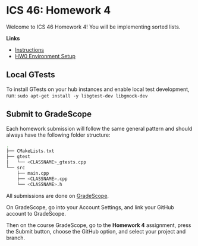 # ICS 46: Homework 4

Welcome to ICS 46 Homework 4! You will be implementing sorted lists.

**Links**
- [Instructions](https://sites.google.com/view/ics-46-data-structures/homework-4)
- [HW0 Environment Setup](https://github.com/klefstad-teaching/ICS-45C-HW0)

## Local GTests
To install GTests on your hub instances and enable local test development, run:
```sudo apt-get install -y libgtest-dev libgmock-dev```

## Submit to GradeScope

Each homework submission will follow the same general pattern and should always have the
following folder structure:

```bash
.
├── CMakeLists.txt
├── gtest
│   └── <CLASSNAME>_gtests.cpp
└── src
    ├── main.cpp
    ├── <CLASSNAME>.cpp
    └── <CLASSNAME>.h
```

All submissions are done on [GradeScope](https://www.gradescope.com/).

On GradeScope, go into your Account Settings, and link your GitHub account to GradeScope.

Then on the course GradeScope, go to the **Homework 4** assignment, press the Submit button, choose the GitHub option, and select your project and branch.
